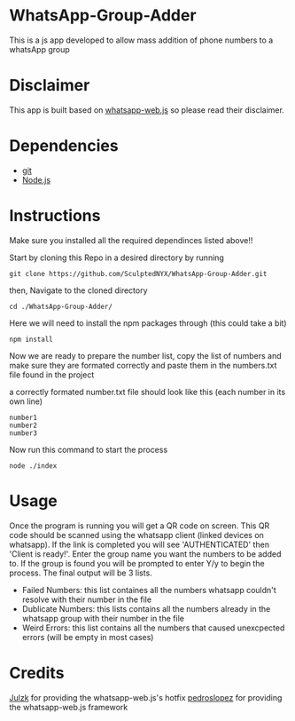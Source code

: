 # WhatsApp-Group-Adder
This is a js app developed to allow mass addition of phone numbers to a whatsApp group

# Disclaimer
This app is built based on [whatsapp-web.js](https://github.com/pedroslopez/whatsapp-web.js#whatsapp-webjs) so please read their disclaimer.

# Dependencies
- [git](https://git-scm.com/downloads)
- [Node.js](https://nodejs.org/en)

# Instructions

Make sure you installed all the required dependinces listed above!!

Start by cloning this Repo in a desired directory by running
```
git clone https://github.com/SculptedNYX/WhatsApp-Group-Adder.git
```
then, Navigate to the cloned directory
```
cd ./WhatsApp-Group-Adder/
```
Here we will need to install the npm packages through (this could take a bit)
```
npm install
```
Now we are ready to prepare the number list, copy the list of numbers and make sure they are formated correctly and paste them in the numbers.txt file found in the project

a correctly formated number.txt file should look like this (each number in its own line)
```
number1
number2
number3
```
Now run this command to start the process
```
node ./index
```

# Usage
Once the program is running you will get a QR code on screen. This QR code should be scanned using the whatsapp client (linked devices on whatsapp).
If the link is completed you will see 'AUTHENTICATED' then 'Client is ready!'.
Enter the group name you want the numbers to be added to.
If the group is found you will be prompted to enter Y/y to begin the process.
The final output will be 3 lists.
- Failed Numbers: this list containes all the numbers whatsapp couldn't resolve with their number in the file
- Dublicate Numbers: this lists contains all the numbers already in the whatsapp group with their number in the file
- Weird Errors: this list contains all the numbers that caused unexcpected errors (will be empty in most cases)

# Credits
[Julzk](https://github.com/Julzk/) for providing the whatsapp-web.js's hotfix
[pedroslopez](https://github.com/pedroslopez) for providing the whatsapp-web.js framework